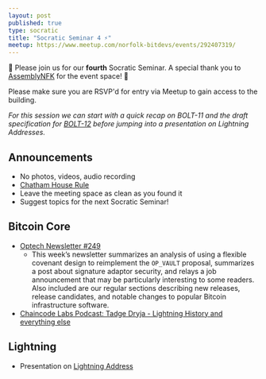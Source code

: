 ```yaml
---
layout: post
published: true
type: socratic
title: "Socratic Seminar 4 ⚡️"
meetup: https://www.meetup.com/norfolk-bitdevs/events/292407319/
---
```


👋 Please join us for our **fourth** Socratic Seminar. A special thank you to [AssemblyNFK](https://www.assemblynfk.com) for the event space! 🙏

Please make sure you are RSVP'd for entry via Meetup to gain access to the building.

*For this session we can start with a quick recap on BOLT-11 and the draft specification for [BOLT-12](https://bolt12.org) before jumping into a presentation on Lightning Addresses.*

## Announcements

- No photos, videos, audio recording
- [Chatham House Rule](https://www.chathamhouse.org/about-us/chatham-house-rule)
- Leave the meeting space as clean as you found it
- Suggest topics for the next Socratic Seminar!

## Bitcoin Core

- [Optech Newsletter #249](https://bitcoinops.org/en/newsletters/2023/05/03/)
  - This week’s newsletter summarizes an analysis of using a flexible covenant design to reimplement the `OP_VAULT` proposal, summarizes a post about signature adaptor security, and relays a job announcement that may be particularly interesting to some readers. Also included are our regular sections describing new releases, release candidates, and notable changes to popular Bitcoin infrastructure software.
- [Chaincode Labs Podcast: Tadge Dryja - Lightning History and everything else](https://podcast.chaincode.com/2023/03/20/tadge-dryja.html)

## Lightning

- Presentation on [Lightning Address](https://lightningaddress.com)

